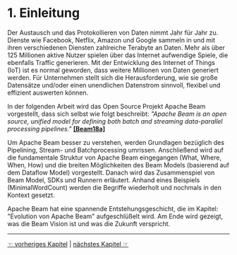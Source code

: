 # 1. Einleitung

Der Austausch und das Protokollieren von Daten nimmt Jahr für Jahr zu. Dienste wie Facebook, Netflix, Amazon und Google sammeln in und mit ihren verschiedenen Diensten zahlreiche Terabyte an Daten. Mehr als über 125 Millionen aktive Nutzer spielen über das Internet aufwendige Spiele, die ebenfalls Traffic generieren. Mit der Entwicklung des Internet of Things (IoT) ist es normal geworden, dass weitere Millionen von Daten generiert werden.
Für Unternehmen stellt sich die Herausforderung, wie sie große Datensätze und/oder einen unendlichen Datenstrom sinnvoll, flexibel und effizient auswerten können.  

In der folgenden Arbeit wird das Open Source Projekt Apache Beam vorgestellt, dass sich selbst wie folgt beschreibt: _"Apache Beam is an open source, unified model for defining both batch and streaming data-parallel processing pipelines."_ [**[Beam18a]**](10_Literaturverzeichnis.md)

Um Apache Beam besser zu verstehen, werden Grundlagen bezüglich des Pipelining, Stream- und Batchprocessing umrissen. Anschließend wird auf die fundamentale Struktur von Apache Beam eingegangen (What, Where, When, How) und die breiten Möglichkeiten des Beam Models (basierend auf dem Dataflow Model) vorgestellt.
Danach wird das Zusammenspiel von Beam Model, SDKs und Runnern erläutert. Anhand eines Beispiels (MinimalWordCount) werden die Begriffe wiederholt und nochmals in den Kontext gesetzt.

Apache Beam hat eine spannende Entstehungsgeschicht, die im Kapitel: "Evolution von Apache Beam" aufgeschlüßelt wird. Am Ende wird gezeigt, was die Beam Vision ist und was die Zukunft verspricht.

------------

[☜ vorheriges Kapitel](https://github.com/kuzdu/DBS---DynamboDB-vs-MongoDB/blob/master/README.md)
   |   [nächstes Kapitel ☞](https://github.com/kuzdu/DBS---DynamboDB-vs-MongoDB/blob/master/2_Grundlagen.md)
